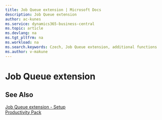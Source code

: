 ```yaml
---
title: Job Queue extension | Microsoft Docs
description: Job Queue extension
author: ac-kunes
ms.service: dynamics365-business-central
ms.topic: article
ms.devlang: na
ms.tgt_pltfrm: na
ms.workload: na
ms.search.keywords: Czech, Job Queue extension, additional functions
ms.author: v-makune
---
```

# Job Queue extension

## See Also

[Job Queue extension - Setup](ac-job-queue-extension-setup.md)  
[Productivity Pack](ac-productivity-pack.md)
